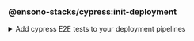 <!-- markdownlint-disable MD041 -->
### @ensono-stacks/cypress:init-deployment

<details>
<summary>Add cypress E2E tests to your deployment pipelines</summary>

The _init-deployment_ generator adds e2e testing to pre-existing deployment pipelines, including test reporting and artefact uploads.

## Prerequisites

1. The [@ensono-stacks/workspace:init-deployment](../workspace/plugin-information.md#ensono-stacksworkspaceinit-deployment) has been executed, producing the required deployment files for the workspace

## Usage

```bash
nx g @ensono-stacks/cypress:init-deployment
```

### Generator Output

```yaml title=build/taskctl/tasks.yaml
# New e2e:ci task definition will be added to the tasks.yaml, defining what target should be ran for projects when executing the e2e task
# New html task definition to consolidate cypress test reports and a singular html file
e2e:ci:
    description: Run e2e tests in ci
    command:
      - npx nx affected --base="$BASE_SHA" --target=e2e --parallel=1
html:
    description: Generate html reports for tests
    command:
      - npx nx affected --base="$BASE_SHA" --target=html-report --configuration=ci --parallel=1
```

```yaml title=taskctl.yaml
# New e2e:ci task will be added to the taskctl pipeline, adding e2e tests following unit testing
# New html task will be added to the tasctl pipeline, invoking the html report target for all affected projects
- task: e2e:ci
    depends_on: test:ci
- task: html
    depends_on: e2e:ci
```

```yaml build/azDevOps/azuredevops-stages.yaml
# New test reporting steps will be added to the azuredevops pipeline
- task: PublishTestResults@2
    # Configuration for publishing test results
- task: PublishPipelineArtifact@1
    # Configuration for publishing pipeline artefacts
```


</details>
